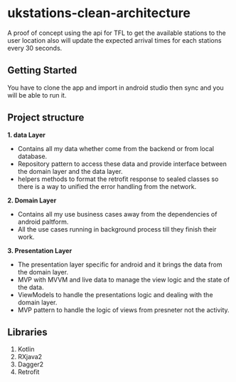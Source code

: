 # ukstations-clean-architecture
A proof of concept using the api for TFL to get the available stations to the user location also will update the expected arrival times for each stations every 30 seconds.

## Getting Started
You have to clone the app and import in android studio then sync and you will be able to run it.

## Project structure 

**1. data Layer**
- Contains all my data whether come from the backend or from local database.
- Repository pattern to access these data and provide interface between the domain layer and the data layer.
- helpers methods to format the retrofit response to sealed classes so there is a way to unified the error handling from the network.

**2. Domain Layer**
- Contains all my use business cases away from the dependencies of android paltform.
- All the use cases running in background process till they finish their work.

**3. Presentation Layer**
- The presentation layer specific for android and it brings the data from the domain layer.
- MVP with MVVM and live data to manage the view logic and the state of the data.
- ViewModels to handle the presentations logic and dealing with the domain layer.
- MVP pattern to handle the logic of views from presneter not the activity.

## Libraries

1. Kotlin
2. RXjava2
3. Dagger2
5. Retrofit
